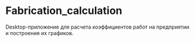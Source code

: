 # Fabrication_calculation
Desktop-приложение для расчета коэффициентов работ на предприятии и построения их графиков.
